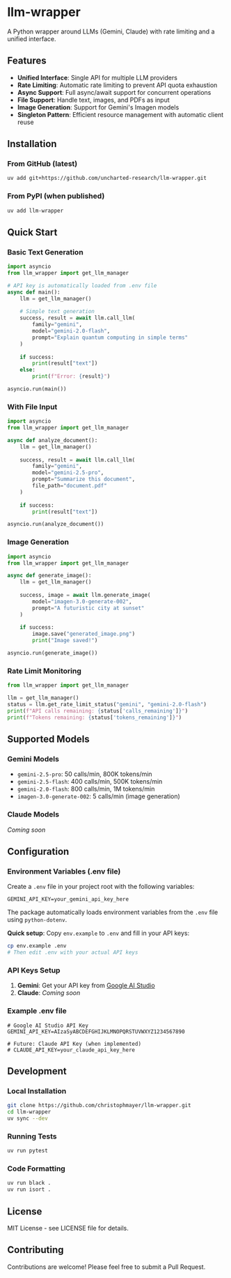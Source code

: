 # llm-wrapper

A Python wrapper around LLMs (Gemini, Claude) with rate limiting and a unified interface.

## Features

- **Unified Interface**: Single API for multiple LLM providers
- **Rate Limiting**: Automatic rate limiting to prevent API quota exhaustion
- **Async Support**: Full async/await support for concurrent operations
- **File Support**: Handle text, images, and PDFs as input
- **Image Generation**: Support for Gemini's Imagen models
- **Singleton Pattern**: Efficient resource management with automatic client reuse

## Installation

### From GitHub (latest)

```bash
uv add git+https://github.com/uncharted-research/llm-wrapper.git
```

### From PyPI (when published)

```bash
uv add llm-wrapper
```

## Quick Start

### Basic Text Generation

```python
import asyncio
from llm_wrapper import get_llm_manager

# API key is automatically loaded from .env file
async def main():
    llm = get_llm_manager()
    
    # Simple text generation
    success, result = await llm.call_llm(
        family="gemini",
        model="gemini-2.0-flash",
        prompt="Explain quantum computing in simple terms"
    )
    
    if success:
        print(result["text"])
    else:
        print(f"Error: {result}")

asyncio.run(main())
```

### With File Input

```python
import asyncio
from llm_wrapper import get_llm_manager

async def analyze_document():
    llm = get_llm_manager()
    
    success, result = await llm.call_llm(
        family="gemini",
        model="gemini-2.5-pro",
        prompt="Summarize this document",
        file_path="document.pdf"
    )
    
    if success:
        print(result["text"])

asyncio.run(analyze_document())
```

### Image Generation

```python
import asyncio
from llm_wrapper import get_llm_manager

async def generate_image():
    llm = get_llm_manager()
    
    success, image = await llm.generate_image(
        model="imagen-3.0-generate-002",
        prompt="A futuristic city at sunset"
    )
    
    if success:
        image.save("generated_image.png")
        print("Image saved!")

asyncio.run(generate_image())
```

### Rate Limit Monitoring

```python
from llm_wrapper import get_llm_manager

llm = get_llm_manager()
status = llm.get_rate_limit_status("gemini", "gemini-2.0-flash")
print(f"API calls remaining: {status['calls_remaining']}")
print(f"Tokens remaining: {status['tokens_remaining']}")
```

## Supported Models

### Gemini Models

- `gemini-2.5-pro`: 50 calls/min, 800K tokens/min
- `gemini-2.5-flash`: 400 calls/min, 500K tokens/min  
- `gemini-2.0-flash`: 800 calls/min, 1M tokens/min
- `imagen-3.0-generate-002`: 5 calls/min (image generation)

### Claude Models

*Coming soon*

## Configuration

### Environment Variables (.env file)

Create a `.env` file in your project root with the following variables:

```env
GEMINI_API_KEY=your_gemini_api_key_here
```

The package automatically loads environment variables from the `.env` file using `python-dotenv`.

**Quick setup**: Copy `env.example` to `.env` and fill in your API keys:
```bash
cp env.example .env
# Then edit .env with your actual API keys
```

### API Keys Setup

1. **Gemini**: Get your API key from [Google AI Studio](https://aistudio.google.com/app/apikey)
2. **Claude**: *Coming soon*

### Example .env file

```env
# Google AI Studio API Key
GEMINI_API_KEY=AIzaSyABCDEFGHIJKLMNOPQRSTUVWXYZ1234567890

# Future: Claude API Key (when implemented)
# CLAUDE_API_KEY=your_claude_api_key_here
```

## Development

### Local Installation

```bash
git clone https://github.com/christophmayer/llm-wrapper.git
cd llm-wrapper
uv sync --dev
```

### Running Tests

```bash
uv run pytest
```

### Code Formatting

```bash
uv run black .
uv run isort .
```

## License

MIT License - see LICENSE file for details.

## Contributing

Contributions are welcome! Please feel free to submit a Pull Request.
